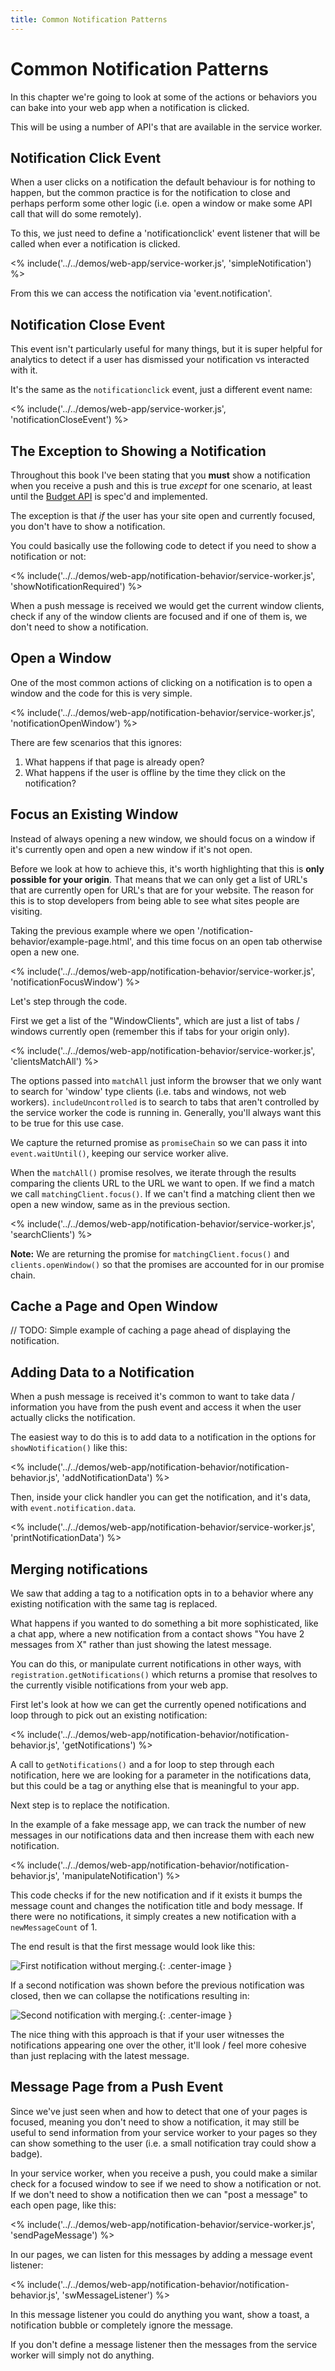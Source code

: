 ```yaml
---
title: Common Notification Patterns
---
```

# Common Notification Patterns

In this chapter we're going to look at some of the actions or behaviors you can
bake into your web app when a notification is clicked.

This will be using a number of API's that are available in the service worker.

## Notification Click Event

When a user clicks on a notification the default behaviour is for nothing
to happen, but the common practice is for the notification to close and
perhaps perform some other logic (i.e. open a window or make some API
call that will do some remotely).

To this, we just need to define a 'notificationclick' event listener
that will be called when ever a notification is clicked.

<% include('../../demos/web-app/service-worker.js', 'simpleNotification') %>

From this we can access the notification via 'event.notification'.

## Notification Close Event

This event isn't particularly useful for many things, but it is super helpful
for analytics to detect if a user has dismissed your notification vs interacted
with it.

It's the same as the `notificationclick` event, just a different event name:

<% include('../../demos/web-app/service-worker.js', 'notificationCloseEvent') %>

## The Exception to Showing a Notification

Throughout this book I've been stating that you **must** show a notification
when you receive a push and this is true *except* for one scenario, at least
until the [Budget API](https://beverloo.github.io/budget-api/) is spec'd and
implemented.

The exception is that *if* the user has your site open and currently focused,
you don't have to show a notification.

You could basically use the following code to detect if you need to
show a notification or not:

<% include('../../demos/web-app/notification-behavior/service-worker.js', 'showNotificationRequired') %>

When a push message is received we would get the current window clients,
check if any of the window clients are focused and if one of them is, we don't
need to show a notification.

## Open a Window

One of the most common actions of clicking on a notification is to open a
window and the code for this is very simple.

<% include('../../demos/web-app/notification-behavior/service-worker.js', 'notificationOpenWindow') %>

There are few scenarios that this ignores:

1. What happens if that page is already open?
1. What happens if the user is offline by the time they click on the
notification?

## Focus an Existing Window

Instead of always opening a new window, we should focus on a window if it's
currently open and open a new window if it's not open.

Before we look at how to achieve this, it's worth highlighting that this is
**only possible for your origin**. That means that we can only get a list of
URL's that are currently open for URL's that are for your website. The reason
for this is to stop developers from being able to see what sites people are
visiting.

Taking the previous example where we open
'/notification-behavior/example-page.html', and this time focus on an open tab
otherwise open a new one.

<% include('../../demos/web-app/notification-behavior/service-worker.js', 'notificationFocusWindow') %>

Let's step through the code.

First we get a list of the "WindowClients", which are just a list of tabs /
windows currently open (remember this if tabs for your origin only).

<% include('../../demos/web-app/notification-behavior/service-worker.js', 'clientsMatchAll') %>

The options passed into `matchAll` just inform the browser that we only want
to search for 'window' type clients (i.e. tabs and windows, not web workers).
`includeUncontrolled` is to search to tabs that aren't controlled by the
service worker the code is running in. Generally, you'll always want this to
be true for this use case.

We capture the returned promise as `promiseChain` so we can pass it into
`event.waitUntil()`, keeping our service worker alive.

When the `matchAll()` promise resolves, we iterate through the results comparing
the clients URL to the URL we want to open. If we find a match we call
`matchingClient.focus()`. If we can't find a matching client then we
open a new window, same as in the previous section.

<% include('../../demos/web-app/notification-behavior/service-worker.js', 'searchClients') %>

**Note:** We are returning the promise for `matchingClient.focus()` and
`clients.openWindow()` so that the promises are accounted for in our promise
chain.

## Cache a Page and Open Window

// TODO: Simple example of caching a page ahead of displaying the notification.

## Adding Data to a Notification

When a push message is received it's common to want to take data / information
you have from the push event and access it when the user actually clicks
the notification.

The easiest way to do this is to add data to a notification in the options for
`showNotification()` like this:

<% include('../../demos/web-app/notification-behavior/notification-behavior.js', 'addNotificationData') %>

Then, inside your click handler you can get the notification, and it's data,
with `event.notification.data`.

<% include('../../demos/web-app/notification-behavior/service-worker.js', 'printNotificationData') %>

## Merging notifications

We saw that adding a tag to a notification opts in to a behavior where any
existing notification with the same tag is replaced.

What happens if you wanted to do something a bit more sophisticated, like a
chat app, where a new notification from a contact shows "You have 2 messages
from X" rather than just showing the latest message.

You can do this, or manipulate current notifications in other ways, with
`registration.getNotifications()` which returns a promise that resolves to
the currently visible notifications from your web app.

First let's look at how we can get the currently opened notifications and loop
through to pick out an existing notification:

<% include('../../demos/web-app/notification-behavior/notification-behavior.js', 'getNotifications') %>

A call to `getNotifications()` and a for loop to step through each notification,
here we are looking for a parameter in the notifications data, but this could be
a tag or anything else that is meaningful to your app.

Next step is to replace the notification.

In the example of a fake message app, we can track the number of new messages
in our notifications data and then increase them with each new notification.

<% include('../../demos/web-app/notification-behavior/notification-behavior.js', 'manipulateNotification') %>

This code checks if for the new notification and if it exists it bumps the
message count and changes the notification title and body message. If there
were no notifications, it simply creates a new notification with a
`newMessageCount` of 1.

The end result is that the first message would look like this:

![First notification without merging.](/images/notification-screenshots/desktop/merge-notification-first.png){: .center-image }

If a second notification was shown before the previous notification was closed,
then we can collapse the notifications resulting in:

![Second notification with merging.](/images/notification-screenshots/desktop/merge-notification-second.png){: .center-image }

The nice thing with this approach is that if your user witnesses the
notifications appearing one over the other, it'll look / feel more cohesive
than just replacing with the latest message.

## Message Page from a Push Event

Since we've just seen when and how to detect that one of your pages is focused,
meaning you don't need to show a notification, it may still be useful to send
information from your service worker to your pages so they can show something
to the user (i.e. a small notification tray could show a badge).

In your service worker, when you receive a push, you could make a similar check
for a focused window to see if we need to show a notification or not. If we
don't need to show a notification then we can "post a message" to each open
page, like this:

<% include('../../demos/web-app/notification-behavior/service-worker.js', 'sendPageMessage') %>

In our pages, we can listen for this messages by adding a message event
listener:

<% include('../../demos/web-app/notification-behavior/notification-behavior.js', 'swMessageListener') %>

In this message listener you could do anything you want, show a toast, a
notification bubble or completely ignore the message.

If you don't define a message listener then the messages from the service worker
will simply not do anything.
